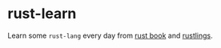 # rust-learn

Learn some `rust-lang` every day from [rust book](https://doc.rust-lang.org/book/) and [rustlings](https://github.com/rustlings/rustlings).
